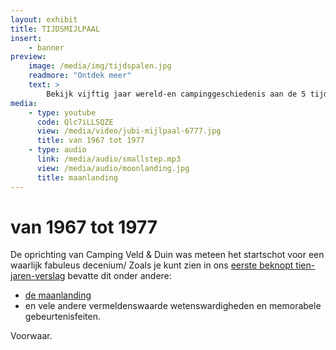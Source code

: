 ```yaml
---
layout: exhibit
title: TIJDSMIJLPAAL
insert:
    - banner
preview: 
    image: /media/img/tijdspalen.jpg
    readmore: "Ontdek meer"
    text: >
        Bekijk vijftig jaar wereld-en campinggeschiedenis aan de 5 tijdsmijlpalen.
media:
    - type: youtube
      code: Qlc7iLLSQZE
      view: /media/video/jubi-mijlpaal-6777.jpg
      title: van 1967 tot 1977
    - type: audio
      link: /media/audio/smallstep.mp3
      view: /media/audio/moonlanding.jpg
      title: maanlanding
---
```


# van 1967 tot 1977

De oprichting van Camping Veld & Duin was meteen het startschot voor een waarlijk fabuleus decenium/ Zoals je kunt zien in ons [eerste beknopt tien-jaren-verslag](#mx-1) bevatte dit onder andere:

* [de maanlanding](#mx-2)
* en vele andere vermeldenswaarde wetenswardigheden en memorabele gebeurtenisfeiten.

Voorwaar.
